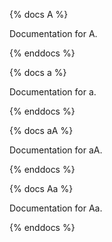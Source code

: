 {% docs A %}

Documentation for A.

{% enddocs %}


{% docs a %}

Documentation for a.

{% enddocs %}


{% docs aA %}

Documentation for aA.

{% enddocs %}


{% docs Aa %}

Documentation for Aa.

{% enddocs %}
